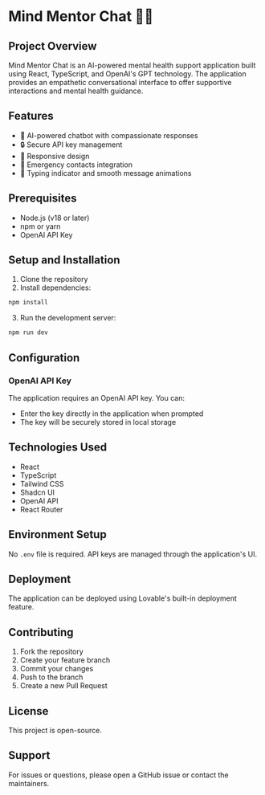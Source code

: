 
# Mind Mentor Chat 🧠💬

## Project Overview

Mind Mentor Chat is an AI-powered mental health support application built using React, TypeScript, and OpenAI's GPT technology. The application provides an empathetic conversational interface to offer supportive interactions and mental health guidance.

## Features

- 🤖 AI-powered chatbot with compassionate responses
- 🔒 Secure API key management
- 📱 Responsive design
- 🚨 Emergency contacts integration
- 💬 Typing indicator and smooth message animations

## Prerequisites

- Node.js (v18 or later)
- npm or yarn
- OpenAI API Key

## Setup and Installation

1. Clone the repository
2. Install dependencies:
```bash
npm install
```

3. Run the development server:
```bash
npm run dev
```

## Configuration

### OpenAI API Key

The application requires an OpenAI API key. You can:
- Enter the key directly in the application when prompted
- The key will be securely stored in local storage

## Technologies Used

- React
- TypeScript
- Tailwind CSS
- Shadcn UI
- OpenAI API
- React Router

## Environment Setup

No `.env` file is required. API keys are managed through the application's UI.

## Deployment

The application can be deployed using Lovable's built-in deployment feature.

## Contributing

1. Fork the repository
2. Create your feature branch
3. Commit your changes
4. Push to the branch
5. Create a new Pull Request

## License

This project is open-source.

## Support

For issues or questions, please open a GitHub issue or contact the maintainers.
